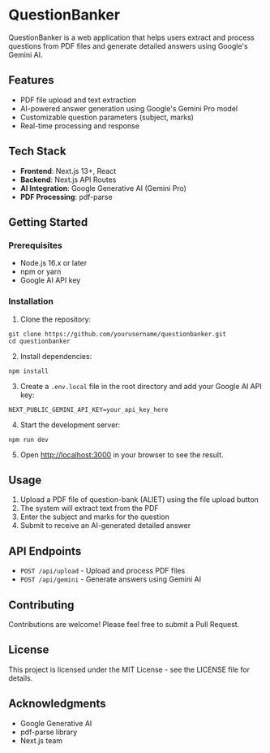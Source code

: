 # QuestionBanker

QuestionBanker is a web application that helps users extract and process questions from PDF files and generate detailed answers using Google's Gemini AI.

## Features

- PDF file upload and text extraction
- AI-powered answer generation using Google's Gemini Pro model
- Customizable question parameters (subject, marks)
- Real-time processing and response

## Tech Stack

- **Frontend**: Next.js 13+, React
- **Backend**: Next.js API Routes
- **AI Integration**: Google Generative AI (Gemini Pro)
- **PDF Processing**: pdf-parse

## Getting Started

### Prerequisites

- Node.js 16.x or later
- npm or yarn
- Google AI API key

### Installation

1. Clone the repository:
```
git clone https://github.com/yourusername/questionbanker.git
cd questionbanker
```

2. Install dependencies:
```
npm install
```

3. Create a `.env.local` file in the root directory and add your Google AI API key:
```
NEXT_PUBLIC_GEMINI_API_KEY=your_api_key_here
``` 

4. Start the development server:
```
npm run dev
```

5. Open [http://localhost:3000](http://localhost:3000) in your browser to see the result.

## Usage

1. Upload a PDF file of question-bank (ALIET) using the file upload button
2. The system will extract text from the PDF
3. Enter the subject and marks for the question
4. Submit to receive an AI-generated detailed answer

## API Endpoints

- `POST /api/upload` - Upload and process PDF files
- `POST /api/gemini` - Generate answers using Gemini AI

## Contributing

Contributions are welcome! Please feel free to submit a Pull Request.

## License

This project is licensed under the MIT License - see the LICENSE file for details.

## Acknowledgments

- Google Generative AI
- pdf-parse library
- Next.js team
